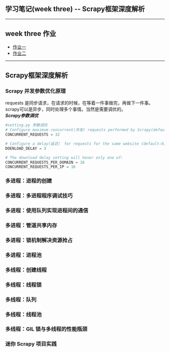 ## 学习笔记(week three) -- Scrapy框架深度解析
***
## week three 作业  

* [作业一]()
* [作业二]()

***

## Scrapy框架深度解析  

### Scrapy 并发参数优化原理  
requests 是同步请求，在请求的时候，在等着一件事做完，再做下一件事。scrapy可以是异步，同时处理多个事情。当然是需要调优的。  
***Scrapy参数调优***  
```python
#setting.py 参数调优  
# Configure maximum concurrent(并发) requests performed by Scrapy(default:16)
CONCURRENT_REQUESTS = 32

# Configure a delay(延迟） for requests for the same website (default:0)
DOENLOAD_DELAY = 3

# The download delay setting will honor only one of: 
CONCURRENT_REQUESTS_PER_DOMAIN = 16
CONCURRENT_REQUESTS_PER_IP = 16

```
### 多进程：进程的创建  

### 多进程：多进程程序调试技巧  

### 多进程：使用队列实现进程间的通信  

### 多进程：管道共享内存

### 多进程：锁机制解决资源抢占  

### 多进程：进程池  

### 多线程：创建线程  

### 多线程：线程锁  

### 多线程：队列  

### 多线程：线程池  

### 多线程：GIL 锁与多线程的性能瓶颈  

### 迷你 Scrapy 项目实践  